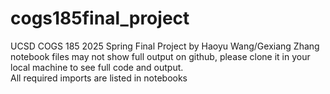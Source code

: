 # cogs185final_project
UCSD COGS 185 2025 Spring Final Project by Haoyu Wang/Gexiang Zhang  
notebook files may not show full output on github, please clone it in your local machine to see full code and output.  
All required imports are listed in notebooks